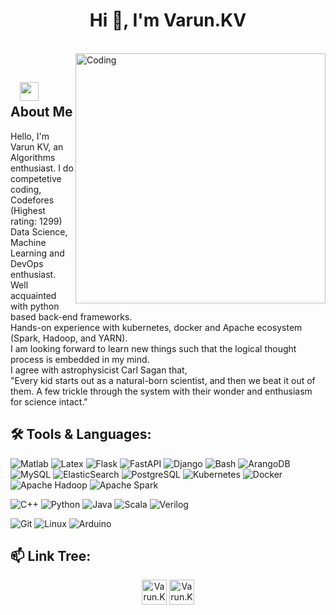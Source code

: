 <h1 align="center">Hi 👋, I'm Varun.KV</h1>

</br>
<img align="right" alt="Coding" width="400" src="https://media.giphy.com/media/WtTnAfZn6aVJfBzlN3/giphy.gif">
</br>

## &nbsp; &nbsp;<img src="https://media.giphy.com/media/WUlplcMpOCEmTGBtBW/giphy.gif" width="30"> **About Me**
Hello, I'm Varun KV, an Algorithms enthusiast. I do competetive coding,
<br>Codefores (Highest rating: 1299)
<br>Data Science, Machine Learning and DevOps enthusiast.
<br>Well acquainted with python based back-end frameworks. 
<br>Hands-on experience with kubernetes, docker and Apache ecosystem (Spark, Hadoop, and YARN).
<br>I am looking forward to learn new things such that the logical thought process is embedded in my mind.
<br>I agree with astrophysicist Carl Sagan that,
<br>"Every kid starts out as a natural-born scientist, and then we beat it out of them. A few trickle through the system with their wonder and enthusiasm for science intact."

## 🛠️ **Tools & Languages:**

![Matlab](https://img.shields.io/badge/Matlab%20-%23E34F26.svg?&style=for-the-badge&logo=matlab&logoColor=blue)
![Latex](https://img.shields.io/badge/Latex%20-%23E34F26.svg?&style=for-the-badge&logo=latex&logoColor=white)
![Flask](https://img.shields.io/badge/flask%20-%23E34F26.svg?&style=for-the-badge&logo=flask&logoColor=white)
![FastAPI](https://img.shields.io/badge/fastapi%20-%23E34F26.svg?&style=for-the-badge&logo=fastapi&logoColor=white)
![Django](https://img.shields.io/badge/django%20-%23E34F26.svg?&style=for-the-badge&logo=django&logoColor=white)
![Bash](https://img.shields.io/badge/bash%20-%23E34F26.svg?&style=for-the-badge&logo=latex&logoColor=white)
![ArangoDB](https://img.shields.io/badge/ArangoDB%20-%23E34F26.svg?&style=for-the-badge&logo=ArangoDB&logoColor=white)
![MySQL](https://img.shields.io/badge/-MySQL-eeeeee?style=for-the-badge&logo=mysql)
![ElasticSearch](https://img.shields.io/badge/ElasticSearch%20-%23E34F26.svg?&style=for-the-badge&logo=ElasticSearch&logoColor=white)
![PostgreSQL](https://img.shields.io/badge/PostgreSQL%20-%23E34F26.svg?&style=for-the-badge&logo=PostgreSQL&logoColor=white)
![Kubernetes](https://img.shields.io/badge/Kubernetes%20-%23E34F26.svg?&style=for-the-badge&logoColor=whitehttps://img.shields.io/badge/Kubernetes%20-%23E34F26.svg?&style=for-the-badge&logo=Kubernetes&logoColor=white)
![Docker](https://img.shields.io/badge/Docker%20-%23E34F26.svg?&style=for-the-badge&logo=Docker&logoColor=white)
![Apache Hadoop](https://img.shields.io/badge/ApacheHadoop%20-%23E34F26.svg?&style=for-the-badge&logo=ApacheHadoop&logoColor=white)
![Apache Spark](https://img.shields.io/badge/ApacheSpark%20-%23E34F26.svg?&style=for-the-badge&logo=ApacheSpark&logoColor=white)

![C++](https://img.shields.io/badge/c++%20-%2300599C.svg?&style=for-the-badge&logo=c%2B%2B&ogoColor=white)
![Python](https://img.shields.io/badge/-Python-red?style=for-the-badge&logo=python)
![Java](https://img.shields.io/badge/-Java-ffb400?style=for-the-badge&logo=java&logoColor=ffff3f)
![Scala](https://img.shields.io/badge/-scala-ffb400?style=for-the-badge&logo=scala&logoColor=ffff3f)
![Verilog](https://img.shields.io/badge/verilog%20-%23E34F26.svg?&style=for-the-badge&logo=verilog&logoColor=white)

![Git](https://img.shields.io/badge/git%20-%23F05033.svg?&style=for-the-badge&logo=git&logoColor=white)
![Linux](https://img.shields.io/badge/-linux-772953?style=for-the-badge&logo=linux)
![Arduino](https://img.shields.io/badge/Arduino%20-%23E34F26.svg?&style=for-the-badge&logo=Arduino&logoColor=white)

## 📫 **Link Tree:**
<p align="center">
<a href="https://www.linkedin.com/in/varun-kesharaju-400675191/" target="blank"><img align="center" src="https://cdn.jsdelivr.net/npm/simple-icons@3.0.1/icons/linkedin.svg" alt="Varun.KV" height="40" width="40" /></a>
<a href="mailto:varun.kesharaju@gmail.com" target="blank"><img align="center" src="https://cdn.jsdelivr.net/npm/simple-icons@3.0.1/icons/gmail.svg" alt="Varun.KV" height="40" width="40" /></a>

